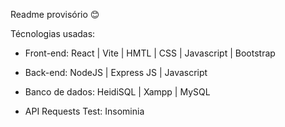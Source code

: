 Readme provisório 😊

Técnologias usadas:

- Front-end:
React | Vite | HMTL | CSS | Javascript | Bootstrap

- Back-end:
NodeJS | Express JS | Javascript

- Banco de dados:
HeidiSQL | Xampp | MySQL

- API Requests Test:
Insominia
